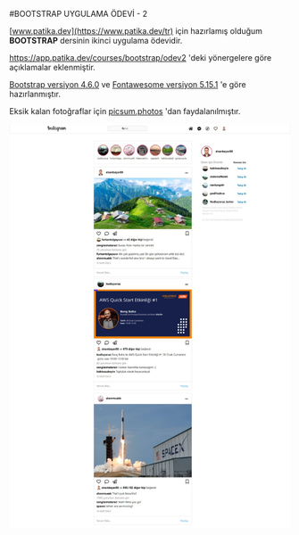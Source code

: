 #BOOTSTRAP UYGULAMA ÖDEVİ - 2

[www.patika.dev](https://www.patika.dev/tr) için hazırlamış olduğum **BOOTSTRAP** dersinin ikinci uygulama ödevidir.

https://app.patika.dev/courses/bootstrap/odev2 'deki yönergelere göre açıklamalar eklenmiştir.

[Bootstrap versiyon 4.6.0](https://getbootstrap.com/docs/4.6/getting-started/introduction/)  ve [Fontawesome versiyon 5.15.1](https://fontawesome.com/v5/search) 'e göre hazırlanmıştır.

Eksik kalan fotoğraflar için [picsum.photos](https://picsum.photos/) 'dan faydalanılmıştır.

![](./BOOTSTRAP%20Uygulama%20%C3%96devi%202.jpg)

